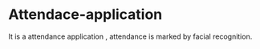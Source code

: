 # Attendace-application
It is a attendance application , attendance is marked by facial recognition. 
